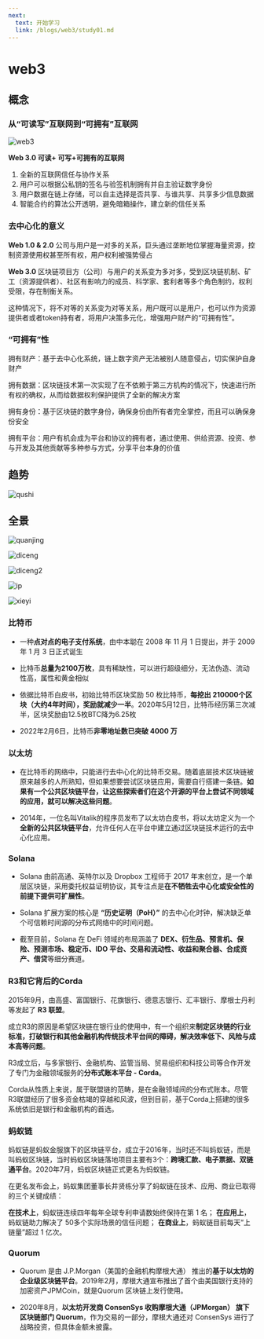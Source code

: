```yaml
---
next:
  text: 开始学习
  link: /blogs/web3/study01.md
---
```


# web3

## 概念

### 从“可读写”互联网到“可拥有”互联网

![web3](/images/web3/web3.png)

**Web 3.0 可读+ 可写+可拥有的互联网**

  1. 全新的互联网信任与协作关系
  2. 用户可以根据公私钥的签名与验签机制拥有并自主验证数字身份
  3. 用户数据在链上存储，可以自主选择是否共享、与谁共享、共享多少信息数据
  4. 智能合约的算法公开透明，避免暗箱操作，建立新的信任关系

### 去中心化的意义

**Web 1.0 & 2.0** 公司与用户是一对多的关系，巨头通过垄断地位掌握海量资源，控制资源使用权甚至所有权，用户权利被强势侵占

**Web 3.0** 区块链项目方（公司）与用户的关系变为多对多，受到区块链机制、矿工（资源提供者）、社区有影响力的成员、科学家、套利者等多个角色制约，权利受限，存在制衡关系。

这种情况下，将不对等的关系变为对等关系，用户既可以是用户，也可以作为资源提供者或者token持有者，将用户决策多元化，增强用户财产的“可拥有性”。

### “可拥有”性

拥有财产：基于去中心化系统，链上数字资产无法被别人随意侵占，切实保护自身财产

拥有数据：区块链技术第一次实现了在不依赖于第三方机构的情况下，快速进行所有权的确权，从而给数据权利保护提供了全新的解决方案

拥有身份：基于区块链的数字身份，确保身份由所有者完全掌控，而且可以确保身份安全

拥有平台：用户有机会成为平台和协议的拥有者，通过使用、供给资源、投资、参与开发及其他贡献等多种参与方式，分享平台本身的价值

## 趋势

![qushi](/images/web3/qushi.png)

## 全景

![quanjing](/images/web3/quanjing.png)

![diceng](/images/web3/diceng.png)

![diceng2](/images/web3/diceng2.png)

![ip](/images/web3/ip.png)

![xieyi](/images/web3/xieyi.png)

### 比特币

- 一种**点对点的电子支付系统**，由中本聪在 2008 年 11 月 1 日提出，并于 2009 年 1 月 3 日正式诞生

- 比特币**总量为2100万枚**，具有稀缺性，可以进行超级细分，无法伪造、流动性高，属性和黄金相似

- 依据比特币白皮书，初始比特币区块奖励 50 枚比特币，**每挖出 210000个区块（大约4年时间），奖励就减少一半**。2020年5月12日，比特币经历第三次减半，区块奖励由12.5枚BTC降为6.25枚

- 2022年2月6日，比特币**非零地址数已突破 4000 万**

### 以太坊

- 在比特币的网络中，只能进行去中心化的比特币交易。随着底层技术区块链被原来越多的人所熟知，但如果想要尝试区块链应用，需要自行搭建一条链。**如果有一个公共区块链平台，让这些探索者们在这个开源的平台上尝试不同领域的应用，就可以解决这些问题**。

- 2014年，一位名叫Vitalik的程序员发布了以太坊白皮书，将以太坊定义为一个**全新的公共区块链平台**，允许任何人在平台中建立通过区块链技术运行的去中心化应用。

### Solana

- Solana 由前高通、英特尔以及 Dropbox 工程师于 2017 年末创立，是一个单层区块链，采用委托权益证明协议，其专注点是**在不牺牲去中心化或安全性的前提下提供可扩展性**。

- Solana 扩展方案的核心是 **“历史证明（PoH）”** 的去中心化时钟，解决缺乏单个可信赖时间源的分布式网络中的时间问题。

- 截至目前，Solana 在 DeFi 领域的布局涵盖了 **DEX、衍生品、预言机、保险、预测市场、稳定币、IDO 平台、交易和流动性、收益和聚合器、合成资产、借贷**等细分赛道。


### R3和它背后的Corda

2015年9月，由高盛、富国银行、花旗银行、德意志银行、汇丰银行、摩根士丹利等发起了 **R3 联盟**。

成立R3的原因是希望区块链在银行业的使用中，有一个组织来**制定区块链的行业标准，打破银行和其他金融机构传统技术平台间的障碍，解决效率低下、风险与成本高等问题**。

R3成立后，与多家银行、金融机构、监管当局、贸易组织和科技公司等合作开发了专门为金融领域服务的**分布式账本平台 - Corda**。

Corda从性质上来说，属于联盟链的范畴，是在金融领域间的分布式账本。尽管R3联盟经历了很多资金枯竭的穿越和风波，但到目前，基于Corda上搭建的很多系统依旧是银行和金融机构的首选。

### 蚂蚁链

蚂蚁链是蚂蚁金服旗下的区块链平台，成立于2016年，当时还不叫蚂蚁链，而是叫蚂蚁区块链，当时蚂蚁区块链落地项目主要有3个：**跨境汇款、电子票据、双链通平台**。2020年7月，蚂蚁区块链正式更名为蚂蚁链。

在更名发布会上，蚂蚁集团董事长井贤栋分享了蚂蚁链在技术、应用、商业已取得的三个关键成绩：

**在技术上**，蚂蚁链连续四年每年全球专利申请数始终保持在第 1 名；
**在应用上**，蚂蚁链助力解决了 50多个实际场景的信任问题；
**在商业上**，蚂蚁链目前每天“上链量”超过 1 亿次。

### Quorum

- Quorum 是由 J.P.Morgan（美国的金融机构摩根大通） 推出的**基于以太坊的企业级区块链平台**。2019年2月，摩根大通宣布推出了首个由美国银行支持的加密资产JPMCoin，就是Quorum 区块链上发行使用。

- 2020年8月，**以太坊开发商 ConsenSys 收购摩根大通（JPMorgan） 旗下区块链部门 Quorum**，作为交易的一部分，摩根大通还对 ConsenSys 进行了战略投资，但具体金额未披露。
